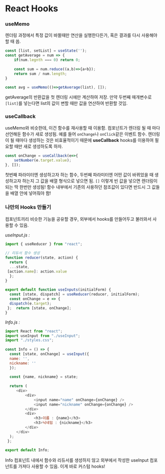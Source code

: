 # React Hooks

### useMemo
렌더링 과정에서 특정 값이 바뀔때만 연산을 실행한다든가, 혹은 결과를 다시 사용해야 할 때 씀.

```js
const [list, setList] = useState('');
const getAverage = num => {
	if(num.legnth === 0) return 0;
	
	const sum = num.reduce((a,b)=>{a+b});
	return sum / num.length;
}

const avg = useMemo(()=>getAverage(list), []); 
```
getAverage의 반환값을 첫 렌더링 시에만 계산하여 저장. 만약 두번째 매개변수로 `[list]`를 넣는다면 list의 값이 변할 때만 값을 연산하여 반환할 것임.

### useCallback

useMemo와 비슷한데, 이건 함수를 재사용할 때 이용함. 컴포넌트가 렌더링 될 때 마다 선언해둔 함수가 새로 생성됨. 예를 들어 `onChange`나 `onClick`같은 이벤트 함수. 렌더링이 될 때마다 생성하는 것은 비효율적이기 때문에 **useCallback** hooks를 이용하여 필요할 때만 새로 생성하도록 하자.

```js
const onChange = useCallback(e=>{
	setNumber(e.target.value);
}, []);
```

첫번째 파라미터엔 생성하고자 하는 함수, 두번째 파라미터엔 어떤 값이 바뀌었을 때 생성하고자 하는지 그 값을 배열 형식으로 넣으면 됨. `[]` 이렇게 빈 값을 넣으면 렌더링이 되는 딱 한번만 생성됨!
함수 내부에서 기존의 사용하던 참조값이 있다면 반드시 그 값들을 배열 안에 넣어줘야 함!



### 나만의 Hooks 만들기
컴포넌트끼리 비슷한 기능을 공유할 경우, 외부에서 hooks를 만들어두고 불러와서 사용할 수 있음. 

*useInput.js :*
```js  
import { useReducer } from "react";  
 
// 리듀서 함수 생성
function reducer(state, action) {  
  return {  
  ...state,  
 [action.name]: action.value  
  };  
}  
  
export default function useInputs(initialForm) {  
  const [state, dispatch] = useReducer(reducer, initialForm);  
  const onChange = e => {  
  dispatch(e.target);  
 };  return [state, onChange];  
}
```

*Info.js :*
```js
import React from "react";  
import useInput from "./useInput";  
import "./styles.css";  
  
const Info = () => {  
  const [state, onChange] = useInput({  
  name: '',  
  nickname: ''  
  });  
  
  const {name, nickname} = state;  
  
  return (  
	 <div>  
		 <div>  
			 <input name="name" onChange={onChange} />  
			 <input name="nickname" onChange={onChange} />  
		 </div>  
		 <div>  
			 <h3>이름 : {name}</h3>  
			 <h3>닉네임 : {nickname}</h3>  
		 </div>  
	 </div>  
  );
 };  
  
export default Info;
```

Info 컴포넌트 내에서 함수와 리듀서를 생성하지 않고 외부에서 작성한 useInput 컴포넌트를 가져다 사용할 수 있음. 이게 바로 커스텀 hooks!
